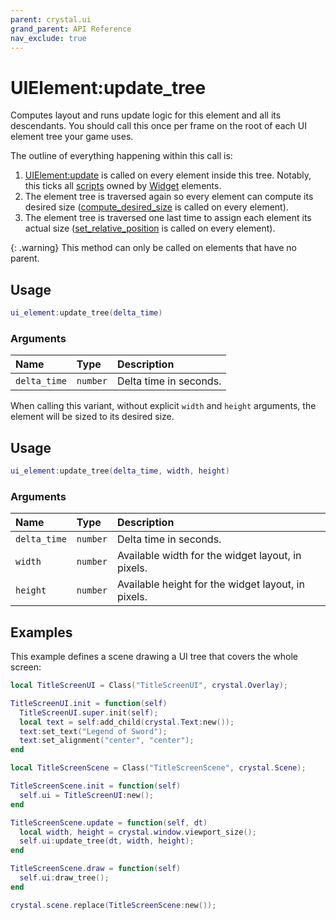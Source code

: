```yaml
---
parent: crystal.ui
grand_parent: API Reference
nav_exclude: true
---
```


# UIElement:update_tree

Computes layout and runs update logic for this element and all its descendants. You should call this once per frame on the root of each UI element tree your game uses.

The outline of everything happening within this call is:

1. [UIElement:update](ui_element_update) is called on every element inside this tree. Notably, this ticks all [scripts](/crystal/api/script/script) owned by [Widget](widget) elements.
2. The element tree is traversed again so every element can compute its desired size ([compute_desired_size](ui_element_compute_desired_size) is called on every element).
3. The element tree is traversed one last time to assign each element its actual size ([set_relative_position](ui_element_set_relative_position) is called on every element).

{: .warning}
This method can only be called on elements that have no parent.

## Usage

```lua
ui_element:update_tree(delta_time)
```

### Arguments

| Name         | Type     | Description            |
| :----------- | :------- | :--------------------- |
| `delta_time` | `number` | Delta time in seconds. |

When calling this variant, without explicit `width` and `height` arguments, the element will be sized to its desired size.

## Usage

```lua
ui_element:update_tree(delta_time, width, height)
```

### Arguments

| Name         | Type     | Description                                        |
| :----------- | :------- | :------------------------------------------------- |
| `delta_time` | `number` | Delta time in seconds.                             |
| `width`      | `number` | Available width for the widget layout, in pixels.  |
| `height`     | `number` | Available height for the widget layout, in pixels. |

## Examples

This example defines a scene drawing a UI tree that covers the whole screen:

```lua
local TitleScreenUI = Class("TitleScreenUI", crystal.Overlay);

TitleScreenUI.init = function(self)
  TitleScreenUI.super.init(self);
  local text = self:add_child(crystal.Text:new());
  text:set_text("Legend of Sword");
  text:set_alignment("center", "center");
end

local TitleScreenScene = Class("TitleScreenScene", crystal.Scene);

TitleScreenScene.init = function(self)
  self.ui = TitleScreenUI:new();
end

TitleScreenScene.update = function(self, dt)
  local width, height = crystal.window.viewport_size();
  self.ui:update_tree(dt, width, height);
end

TitleScreenScene.draw = function(self)
  self.ui:draw_tree();
end

crystal.scene.replace(TitleScreenScene:new());
```
